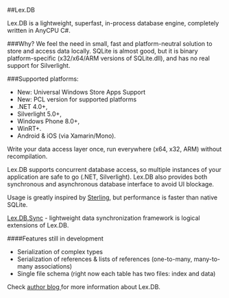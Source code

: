 ##Lex.DB

Lex.DB is a lightweight, superfast, in-process database engine, completely written in AnyCPU C#. 

###Why?
We feel the need in small, fast and platform-neutral solution to store and access data locally. SQLite is almost good, but it is binary platform-specific (x32/x64/ARM versions of SQLite.dll), and has no real support for Silverlight. 

###Supported platforms:

* New: Universal Windows Store Apps Support
* New: PCL version for supported platforms 
* .NET 4.0+, 
* Silverlight 5.0+, 
* Windows Phone 8.0+, 
* WinRT+.
* Android & iOS (via Xamarin/Mono).

Write your data access layer once, run everywhere (x64, x32, ARM) without recompilation.

Lex.DB supports concurrent database access, so multiple instances of your application are safe to go (.NET, Silverlight). Lex.DB also provides both synchronous and asynchronous database interface to avoid UI blockage.

Usage is greatly inspired by [Sterling](http://sterling.codeplex.com/), but performance is faster than native SQLite.

[Lex.DB.Sync](https://github.com/demigor/lex.db.sync) - lightweight data synchronization framework is logical extensions of Lex.DB.


####Features still in development
* Serialization of complex types
* Serialization of references & lists of references (one-to-many, many-to-many associations)
* Single file schema (right now each table has two files: index and data)


Check [author blog ](http://lexblog.azurewebsites.net)for more information about Lex.DB.

